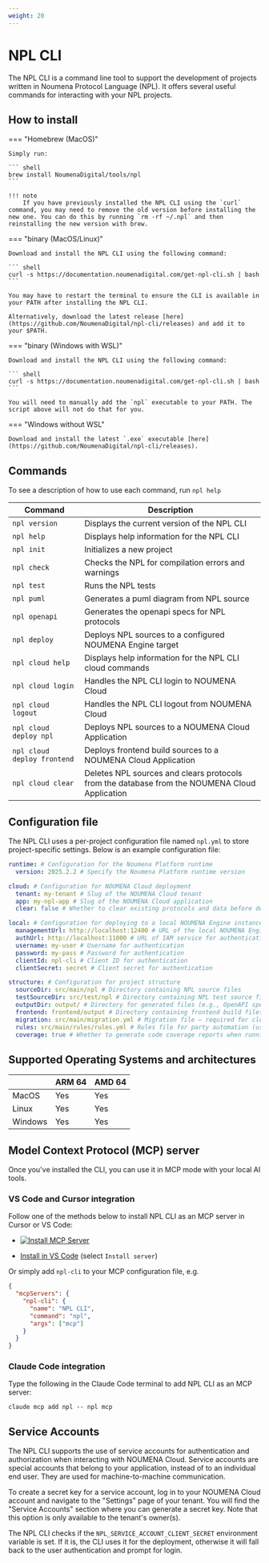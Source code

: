 ```yaml
---
weight: 20
---
```


# NPL CLI

The NPL CLI is a command line tool to support the development of projects written in Noumena Protocol Language (NPL). It
offers several useful commands for interacting with your NPL projects.

## How to install

=== "Homebrew (MacOS)"

    Simply run:

    ``` shell
    brew install NoumenaDigital/tools/npl
    ```

    !!! note
        If you have previously installed the NPL CLI using the `curl` command, you may need to remove the old version before installing the new one. You can do this by running `rm -rf ~/.npl` and then reinstalling the new version with brew.

=== "binary (MacOS/Linux)"

    Download and install the NPL CLI using the following command:

    ``` shell
    curl -s https://documentation.noumenadigital.com/get-npl-cli.sh | bash
    ```

    You may have to restart the terminal to ensure the CLI is available in your PATH after installing the NPL CLI.

    Alternatively, download the latest release [here](https://github.com/NoumenaDigital/npl-cli/releases) and add it to your $PATH.

=== "binary (Windows with WSL)"

    Download and install the NPL CLI using the following command:

    ``` shell
    curl -s https://documentation.noumenadigital.com/get-npl-cli.sh | bash
    ```

    You will need to manually add the `npl` executable to your PATH. The script above will not do that for you.

=== "Windows without WSL"

    Download and install the latest `.exe` executable [here](https://github.com/NoumenaDigital/npl-cli/releases).

## Commands

To see a description of how to use each command, run `npl help`

| Command                     | Description                                                                                   |
| --------------------------- | --------------------------------------------------------------------------------------------- |
| `npl version`               | Displays the current version of the NPL CLI                                                   |
| `npl help`                  | Displays help information for the NPL CLI                                                     |
| `npl init`                  | Initializes a new project                                                                     |
| `npl check`                 | Checks the NPL for compilation errors and warnings                                            |
| `npl test`                  | Runs the NPL tests                                                                            |
| `npl puml`                  | Generates a puml diagram from NPL source                                                      |
| `npl openapi`               | Generates the openapi specs for NPL protocols                                                 |
| `npl deploy`                | Deploys NPL sources to a configured NOUMENA Engine target                                     |
| `npl cloud help`            | Displays help information for the NPL CLI cloud commands                                      |
| `npl cloud login`           | Handles the NPL CLI login to NOUMENA Сloud                                                    |
| `npl cloud logout`          | Handles the NPL CLI logout from NOUMENA Cloud                                                 |
| `npl cloud deploy npl`      | Deploys NPL sources to a NOUMENA Cloud Application                                            |
| `npl cloud deploy frontend` | Deploys frontend build sources to a NOUMENA Cloud Application                                 |
| `npl cloud clear`           | Deletes NPL sources and clears protocols from the database from the NOUMENA Cloud Application |

## Configuration file

The NPL CLI uses a per-project configuration file named `npl.yml` to store project-specific settings. Below is an
example configuration file:

```yaml
runtime: # Configuration for the Noumena Platform runtime
  version: 2025.2.2 # Specify the Noumena Platform runtime version

cloud: # Configuration for NOUMENA Cloud deployment
  tenant: my-tenant # Slug of the NOUMENA Cloud tenant
  app: my-npl-app # Slug of the NOUMENA Cloud application
  clear: false # Whether to clear existing protocols and data before deployment

local: # Configuration for deploying to a local NOUMENA Engine instance
  managementUrl: http://localhost:12400 # URL of the local NOUMENA Engine management API
  authUrl: http://localhost:11000 # URL of IAM service for authentication
  username: my-user # Username for authentication
  password: my-pass # Password for authentication
  clientId: npl-cli # Client ID for authentication
  clientSecret: secret # Client secret for authentication

structure: # Configuration for project structure
  sourceDir: src/main/npl # Directory containing NPL source files
  testSourceDir: src/test/npl # Directory containing NPL test source files
  outputDir: output/ # Directory for generated files (e.g., OpenAPI specs, PUML diagrams)
  frontend: frontend/output # Directory containing frontend build files (must contain an index.html file)
  migration: src/main/migration.yml # Migration file – required for cloud deployments
  rules: src/main/rules/rules.yml # Rules file for party automation (used by openapi command if present)
  coverage: true # Whether to generate code coverage reports when running tests
```

## Supported Operating Systems and architectures

|         | ARM 64 | AMD 64 |
| ------- | ------ | ------ |
| MacOS   | Yes    | Yes    |
| Linux   | Yes    | Yes    |
| Windows | Yes    | Yes    |

## Model Context Protocol (MCP) server

Once you've installed the CLI, you can use it in MCP mode with your local AI tools.

### VS Code and Cursor integration

Follow one of the methods below to install NPL CLI as an MCP server in Cursor or VS Code:

- [![Install MCP Server](https://cursor.com/deeplink/mcp-install-dark.svg)](cursor://anysphere.cursor-deeplink/mcp/install?name=npl-cli&config=ewogICAgImNvbW1hbmQiOiAibnBsIiwKICAgICJhcmdzIjogWyJtY3AiXQp9Cg==)

- [Install in VS Code](vscode:mcp/install?%7B%22name%22%3A%22NPL%20CLI%22%2C%22command%22%3A%22npl%22%2C%22args%22%3A%5B%22mcp%22%5D%7D)
  (select `Install server`)

Or simply add `npl-cli` to your MCP configuration file, e.g.

```json
{
  "mcpServers": {
    "npl-cli": {
      "name": "NPL CLI",
      "command": "npl",
      "args": ["mcp"]
    }
  }
}
```

### Claude Code integration

Type the following in the Claude Code terminal to add NPL CLI as an MCP server:

```shell
claude mcp add npl -- npl mcp
```

## Service Accounts

The NPL CLI supports the use of service accounts for authentication and authorization when interacting with NOUMENA
Cloud. Service accounts are special accounts that belong to your application, instead of to an individual end user. They
are used for machine-to-machine communication.

To create a secret key for a service account, log in to your NOUMENA Cloud account and navigate to the "Settings" page
of your tenant. You will find the "Service Accounts" section where you can generate a secret key. Note that this option
is only available to the tenant's owner(s).

The NPL CLI checks if the `NPL_SERVICE_ACCOUNT_CLIENT_SECRET` environment variable is set. If it is, the CLI uses it for
the deployment, otherwise it will fall back to the user authentication and prompt for login.
